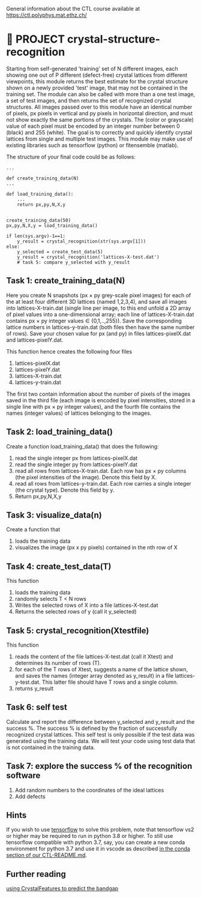 General information about the CTL course available at https://ctl.polyphys.mat.ethz.ch/

# :wave: PROJECT crystal-structure-recognition

Starting from self-generated 'training' set of N different images, each showing one out of P different (defect-free) crystal lattices from different viewpoints, this module returns the best estimate for the crystal structure shown on a newly provided 'test' image, that may not be contained in the training set. The module can also be called with more than a one test image, a set of test images, and then returns the set of recognized crystal structures. All images passed over to this module have an identical number of pixels, px pixels in vertical and py pixels in horizontal direction, and must not show exactly the same portions of the crystals. The (color or grayscale) value of each pixel must be encoded by an integer number between 0 (black) and 255 (white).
The goal is to correctly and quickly identify crystal lattices from single and multiple test images. This module may make use of existing libraries such as tensorflow (python) or fitensemble (matlab). 

The structure of your final code could be as follows:

    ...
    
    def create_training_data(N)
    ...
    
    def load_training_data():
        ...
        return px,py,N,X,y


    create_training_data(50)
    px,py,N,X,y = load_training_data()
    
    if len(sys.argv)-1==1:
        y_result = crystal_recognition(str(sys.argv[1]))
    else:
        y_selected = create_test_data(5)
        y_result = crystal_recognition('lattices-X-test.dat')
        # task 5: compare y_selected with y_result 
    
## Task 1: create_training_data(N)

Here you create N snapshots (px $\times$ py grey-scale pixel images) for each of the at least four different 3D lattices (named 1,2,3,4), and save all images into lattices-X-train.dat (single line per image, to this end unfold a 2D array of pixel values into a one-dimensional array; each line of lattices-X-train.dat contains px $\times$ py integer values $\in$ {0,1,..,255}). Save the corresponding lattice numbers in lattices-y-train.dat (both files then have the same number of rows). Save your chosen value for px (and py) in files lattices-pixelX.dat and lattices-pixelY.dat.

This function hence creates the following four files
1. lattices-pixelX.dat
2. lattices-pixelY.dat 
3. lattices-X-train.dat
4. lattices-y-train.dat

The first two contain information about the number of pixels of the images saved in the third file (each image is encoded by pixel intensities, stored in a single line with px $\times$ py integer values), and the fourth file contains the names (integer values) of lattices belonging to the images. 

## Task 2: load_training_data()

Create a function load_training_data() that does the following:

1. read the single integer px from lattices-pixelX.dat
2. read the single integer py from lattices-pixelY.dat
3. read all rows from lattices-X-train.dat. Each row has px $\times$ py columns (the pixel intensities of the image). Denote this field by X.
4. read all rows from lattices-y-train.dat. Each row carries a single integer (the crystal type). Denote this field by y.
5. Return px,py,N,X,y

## Task 3: visualize_data(n)

Create a function that 

1. loads the training data
2. visualizes the image (px x py pixels) contained in the nth row of X

## Task 4: create_test_data(T)

This function

1. loads the training data
2. randomly selects T < N rows
3. Writes the selected rows of X into a file lattices-X-test.dat
4. Returns the selected rows of y (call it y_selected)

## Task 5: crystal_recognition(Xtestfile)

This function

1. reads the content of the file lattices-X-test.dat (call it Xtest) and determines its number of rows (T).
2. for each of the T rows of Xtest, suggests a name of the lattice shown, and saves the names (integer array denoted as y_result) in a file lattices-y-test.dat. This latter file should have T rows and a single column. 
3. returns y_result

## Task 6: self test

Calculate and report the difference between y_selected and y_result and the success %. The success % is defined by the fraction of successfully recognized crystal lattices. This self test is only possible if the test data was generated using the training data. We will test your code using test data that is not contained in the training data. 

## Task 7: explore the success % of the recognition software

1. Add random numbers to the coordinates of the ideal lattices
2. Add defects
      
## Hints

If you wish to use [tensorflow](https://www.tensorflow.org/) to solve this problem, note that tensorflow vs2 or higher may be required to run in python 3.8 or higher. To still use tensorflow compatible with python 3.7, say, you can create a new conda environment for python 3.7 and use it in vscode as described [in the conda section of our CTL-README.md](https://github.com/mkmat/ETH-Computational-Thinking-Labs/blob/main/README.md#conda). 

## Further reading

[using CrystalFeatures to predict the bandgap](https://colab.research.google.com/drive/16WPzzd9nVshAw8ecSPqzGUNiASt7ojvg?usp=sharing#scrollTo=ldW1ubnuf41N)
